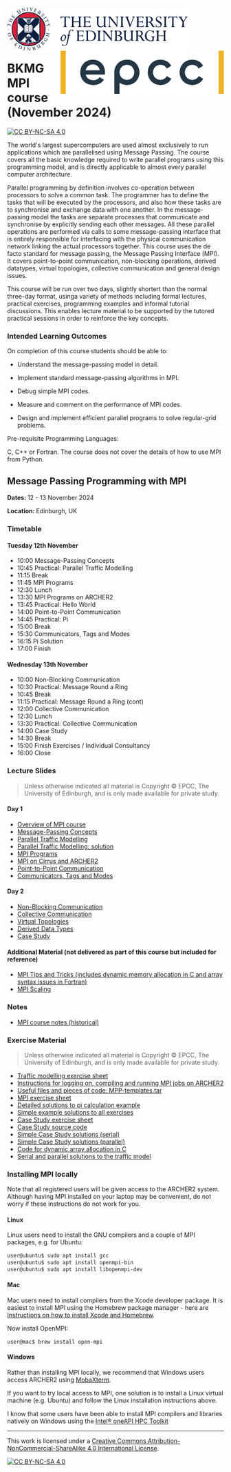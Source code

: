 <img src="./images/eduni_logo.png"  height="100" align="left"> <img src="./images/epcc_logo.jpg" align="right" height="100">

<br /><br /><br /><br /><br />

# BKMG MPI course (November 2024)

[![CC BY-NC-SA 4.0][cc-by-nc-sa-shield]][cc-by-nc-sa]

The world's largest supercomputers are used almost exclusively to run
applications which are parallelised using Message Passing. The course
covers all the basic knowledge required to write parallel programs
using this programming model, and is directly applicable to almost
every parallel computer architecture.

Parallel programming by definition involves co-operation between
processors to solve a common task. The programmer has to define the
tasks that will be executed by the processors, and also how these
tasks are to synchronise and exchange data with one another. In the
message-passing model the tasks are separate processes that
communicate and synchronise by explicitly sending each other
messages. All these parallel operations are performed via calls to
some message-passing interface that is entirely responsible for
interfacing with the physical communication network linking the actual
processors together. This course uses the de facto standard for
message passing, the Message Passing Interface (MPI). It covers
point-to-point communication, non-blocking operations, derived
datatypes, virtual topologies, collective communication and general
design issues.

This course will be run over two days, slightly shortert than the
normal three-day format, usinga variety of methods including formal
lectures, practical exercises, programming examples and informal
tutorial discussions. This enables lecture material to be supported by
the tutored practical sessions in order to reinforce the key concepts.

<h3>Intended Learning Outcomes</h3>

On completion of this course students should be able to:

 * Understand the message-passing model in detail.

 * Implement standard message-passing algorithms in MPI.

 * Debug simple MPI codes.

 * Measure and comment on the performance of MPI codes.

 * Design and implement efficient parallel programs to solve
regular-grid problems.

Pre-requisite Programming Languages:

C, C++ or Fortran. The course does not cover the details of how to use
MPI from Python.

<h2>Message Passing Programming with MPI</h2>

<p><strong>Dates: </strong>12 - 13 November 2024<p>
<p><strong>Location: </strong>Edinburgh, UK</p>


<h3>Timetable</h3>

<h4>Tuesday 12th November</h4>

<ul>
<li>    10:00 Message-Passing Concepts
<li>    10:45 Practical: Parallel Traffic Modelling
<li>    11:15 Break
<li>    11:45 MPI Programs
<li>    12:30 Lunch
<li>    13:30 MPI Programs on ARCHER2
<li>    13:45 Practical: Hello World
<li>    14:00 Point-to-Point Communication
<li>    14:45 Practical: Pi
<li>    15:00 Break
<li>    15:30 Communicators, Tags and Modes
<li>    16:15 Pi Solution
<li>    17:00 Finish
</ul>

<h4>Wednesday 13th November</h4>


<ul>

<li>    10:00 Non-Blocking Communication
<li>    10:30 Practical: Message Round a Ring
<li>    10:45 Break
<li>    11:15 Practical: Message Round a Ring (cont)
<li>    12:00 Collective Communication
<li>    12:30 Lunch
<li>    13:30 Practical: Collective Communication
<li>    14:00 Case Study
<li>    14:30 Break
<li>    15:00 Finish Exercises / Individual Consultancy
<li>    16:00 Close

</ul>

<h3>Lecture Slides</h3>

<p><blockquote>Unless otherwise indicated all material is Copyright
&copy; EPCC, The University of Edinburgh, and is only made available
for private study. </blockquote></p>


<h4>Day 1</h4>

<ul>
<li><a href="https://github.com/EPCCed/BKMG-MPI-121124/raw/main/slides/L00-overview_3day.pdf">Overview of MPI course</a>
<li><a href="https://github.com/EPCCed/BKMG-MPI-121124/raw/main/slides/L01-mpconcepts.pdf">Message-Passing Concepts</a>
<li><a href="https://github.com/EPCCed/BKMG-MPI-121124/raw/main/slides/E01-traffic.pdf">Parallel Traffic Modelling</a>
<li><a href="https://github.com/EPCCed/BKMG-MPI-121124/raw/main/slides/road-solution.pdf">Parallel Traffic Modelling: solution</a>
<li><a href="https://github.com/EPCCed/BKMG-MPI-121124/raw/main/slides/L02-intro.pdf">MPI Programs</a>
<li><a href="https://github.com/EPCCed/BKMG-MPI-121124/raw/main/slides/L03-archer2-cirrus-mpi.pdf">MPI on Cirrus and ARCHER2</a>
<li><a href="https://github.com/EPCCed/BKMG-MPI-121124/raw/main/slides/L04-pt2pt.pdf">Point-to-Point Communication</a>
<li><a href="https://github.com/EPCCed/BKMG-MPI-121124/raw/main/slides/L06-modetagcomm.pdf">Communicators, Tags and Modes</a>
</ul>

<h4>Day 2</h4>

<ul>

<li><a href="https://github.com/EPCCed/BKMG-MPI-121124/raw/main/slides/L07-nonblocking.pdf">Non-Blocking Communication</a>
<li><a href="https://github.com/EPCCed/BKMG-MPI-121124/raw/main/slides/L08-collective.pdf">Collective Communication</a>
<li><a href="https://github.com/EPCCed/BKMG-MPI-121124/raw/main/slides/L09-topology.pdf">Virtual Topologies</a>
<li><a href="https://github.com/EPCCed/BKMG-MPI-121124/raw/main/slides/L10-derivedtypes.pdf">Derived Data Types</a> 
<li><a href="https://github.com/EPCCed/BKMG-MPI-121124/raw/main/slides/L11-casestudy.pdf">Case Study</a>

</ul>

<h4>Additional Material (not delivered as part of this course but included for reference)</h4>

<ul>
<li><a href="https://github.com/EPCCed/BKMG-MPI-121124/raw/main/slides/L12-tipsandtricks.pdf">MPI Tips and Tricks (includes dynamic memory allocation in C and array syntax issues in Fortran)</a>
<li><a href="https://github.com/EPCCed/BKMG-MPI-121124/raw/main/slides/L13-scaling.pdf">MPI Scaling</a>
</ul>

<h3>Notes</h3>

<ul>
<li><a href="https://github.com/EPCCed/BKMG-MPI-121124/raw/main/notes/MPP-notes.pdf">MPI course notes (historical)</a>
</ul>

<h3>Exercise Material</h3>

<p><blockquote>Unless otherwise indicated all material is Copyright &copy; EPCC, The University of Edinburgh, and is only made available for private study. </blockquote></p>

<ul>
<li><a href="https://github.com/EPCCed/BKMG-MPI-121124/raw/main/exercises/road.pdf">Traffic modelling exercise sheet</a></li>
<li><a href="https://github.com/EPCCed/BKMG-MPI-121124/raw/main/exercises/ARCHER2-MPI-cribsheet.pdf">Instructions for logging on, compiling and running MPI jobs on ARCHER2</a></li>
<li><a href="https://github.com/EPCCed/BKMG-MPI-121124/raw/main/exercises/MPP-templates.tar">Useful files and pieces of code: MPP-templates.tar</a></li>
<li><a href="https://github.com/EPCCed/BKMG-MPI-121124/raw/main/exercises/MPP-exercises.pdf">MPI exercise sheet</a></li>
<li><a href="https://github.com/EPCCed/BKMG-MPI-121124/raw/main/exercises/MPP-pi.tar">Detailed solutions to pi calculation example</a>
<li><a href="https://github.com/EPCCed/BKMG-MPI-121124/raw/main/exercises/MPP-solutions.tar">Simple example solutions to all exercises</a>
<li><a href="https://github.com/EPCCed/BKMG-MPI-121124/raw/main/exercises/MPP-casestudy.pdf">Case Study exercise sheet</a></li>
<li><a href="https://github.com/EPCCed/BKMG-MPI-121124/raw/main/exercises/MPP-casestudy.tar.gz">Case Study source code</a></li>
<li><a href="https://github.com/EPCCed/BKMG-MPI-121124/raw/main/exercises/MPP-caseserial.tar">Simple Case Study solutions (serial)</a></li>
<li><a href="https://github.com/EPCCed/BKMG-MPI-121124/raw/main/exercises/MPP-casesolns.tar">Simple Case Study solutions (parallel)</a></li>
<li><a href="https://github.com/EPCCed/BKMG-MPI-121124/raw/main/exercises/MPP-arralloc.tar">Code for dynamic array allocation in C</a>
<li><a href="https://github.com/EPCCed/BKMG-MPI-121124/raw/main/exercises/MPP-traffic.tar">Serial and parallel solutions to the traffic model</a></li>
</ul>

<h3>Installing MPI locally</h3>

Note that all registered users will be given access to the ARCHER2
system. Although having MPI installed on your laptop may be
convenient, do not worry if these instructions do not work for you.

<h4>Linux</h4>

Linux users need to install the GNU compilers and a couple of MPI packages,
e.g. for Ubuntu:

    user@ubuntu$ sudo apt install gcc
    user@ubuntu$ sudo apt install openmpi-bin
    user@ubuntu$ sudo apt install libopenmpi-dev

<h4>Mac</h4>

Mac users need to install compilers from the Xcode developer
package. It is easiest to install MPI using the Homebrew package
manager - here are [Instructions on how to install Xcode and
Homebrew](https://www.moncefbelyamani.com/how-to-install-xcode-homebrew-git-rvm-ruby-on-mac/).

Now install OpenMPI:

    user@mac$ brew install open-mpi

<h4>Windows</h4>

Rather than installing MPI locally, we recommend that Windows users
access ARCHER2 using
[MobaXterm](https://docs.archer2.ac.uk/user-guide/connecting/#windows).

If you want to try local access to MPI, one solution is to install a
Linux virtual machine (e.g. Ubuntu) and follow the Linux installation
instructions above.

I know that some users have been able to install MPI compilers and libraries natively on Windows using the [Intel® oneAPI HPC Toolkit](https://software.intel.com/content/www/us/en/develop/tools/oneapi/hpc-toolkit.html)

---

This work is licensed under a
[Creative Commons Attribution-NonCommercial-ShareAlike 4.0 International License][cc-by-nc-sa].

[cc-by-nc-sa]: http://creativecommons.org/licenses/by-nc-sa/4.0/
[cc-by-nc-sa-image]: https://licensebuttons.net/l/by-nc-sa/4.0/88x31.png
[cc-by-nc-sa-shield]: https://img.shields.io/badge/License-CC%20BY--NC--SA%204.0-lightgrey.svg

[![CC BY-NC-SA 4.0][cc-by-nc-sa-image]][cc-by-nc-sa]

